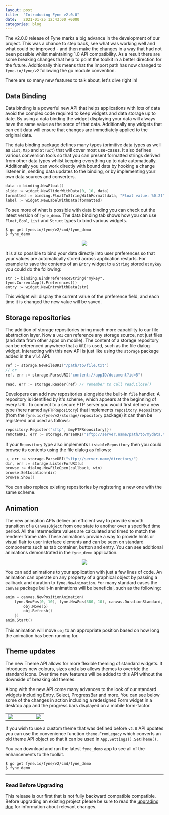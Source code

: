 ```yaml
---
layout: post
title:  "Introducing Fyne v2.0.0"
date:   2021-01-25 12:43:00 +0000
categories: blog
---
```


The v2.0.0 release of Fyne marks a big advance in the development of our project. This was a chance to step back, see what was working well and what could be improved - and then make the changes in a way that had not been possible whilst maintaining 1.0 API compatibility.
As a result there are some breaking changes that help to point the toolkit in a better direction for the future. Additionally this means that the import path has now changed to `fyne.io/fyne/v2` following the go module convention.

There are so many new features to talk about, let's dive right in!

## Data Binding

Data binding is a powerful new API that helps applications with lots of data avoid the complex code required to keep widgets and data storage up to date.
By using a data binding the widget displaying your data will always have the same value as the sorce of that data. Additionally any widgets that can edit data will ensure that changes are immediately applied to the original data.

The data binding package defines many types (primitive data types as well as `List`, `Map` and `Struct`) that will cover most use-cases.
It also defines various conversion tools so that you can present formatted strings derived from other data types whilst keeping everything up to date automatically.
Additionally you can work directly with bound data by hooking a change listener in, sending data updates to the binding, or by implementing your own data sources and converters.

```go
data := binding.NewFloat()
slide := widget.NewSliderWithData(0, 10, data)
formatted := binding.FloatToStringWithFormat(data, "Float value: %0.2f")
label := widget.NewLabelWithData(formatted)
```

To see more of what is possible with data binding you can check out the latest version of `fyne_demo`. The data binding tab shows how you can use `Float`, `Bool`, `List` and `Struct` types to bind various widgets.

```
$ go get fyne.io/fyne/v2/cmd/fyne_demo
$ fyne_demo
```

<p style="text-align: center">
<img src="/blog/img/databinding.png" style="max-width: 617px; margin: auto" />
</p>

It is also possible to bind your data directly into user preferences so that your values are automatically stored across application restarts. For example to save the contents of an `Entry` widget to a `String` stored at `mykey` you could do the following:

```
str := binding.BindPreferenceString("mykey", fyne.CurrentApp().Preferences())
entry := widget.NewEntryWithData(str)
```

This widget will display the current value of the preference field, and each time it is changed the new value will be saved.

## Storage repositories

The addition of storage repositories bring much more capability to our file abstraction layer.
Now a `URI` can reference any storage source, not just files (and data from other apps on mobile).
The content of a storage repository can be referenced anywhere that a `URI` is used,
such as the file dialog widget.
Interacting with this new API is just like using the `storage` package added in the v1.4 API.

```go
ref := storage.NewFileURI("/path/to/file.txt")
// or
ref, err := storage.ParseURI("content://appID/document?id=5")

read, err := storage.Reader(ref) // remember to call read.Close()
```

Developers can add new repositories alongside the built-in `file` handler.
A repository is identified by it's scheme, which appears at the beginning of every URI.
To connect to a secure FTP server you would first define a new type (here named `myFTPRepository`) that implements `repository.Repository` (from the `fyne.io/fyne/v2/storage/repository` package) it can then be registered and used as follows:

```go
repository.Register("sftp", &myFTPRepository{})
remoteURI, err := storage.ParseURI("sftp://server.name/path/to/mydata.txt")
```

If your `Repository` type also implements `ListableRepository` then you could browse its contents using the file dialog as follows:

```go
u, err := storage.ParseURI("sftp://server.name/directory/")
dir, err := storage.ListerForURI(u)
browse := dialog.NewFileOpen(callback, win)
browse.SetLocation(dir)
browse.Show()
```

You can also replace existing repositories by registering a new one with the same scheme.

## Animation

The new animation APIs deliver an efficient way to provide smooth transition of a `CanvasObject` from one state to another over a specified time period.
All the intermediate values are calculated and timed to match the renderer frame rate.
These animations provide a way to provide hints or visual flair to user interface elements and can be seen on standard components such as tab container, button and entry.
You can see additional animations demonstrated in the `fyne_demo` application.

<p style="text-align: center">
<img src="/blog/img/animation.png" style="max-width: 594px; margin: auto" />
</p>

You can add animations to your application with just a few lines of code. 
An animation can operate on any property of a graphical object by passing a callback and duration to `fyne.NewAnimation`.
For many standard cases the `canvas` package built-in animations will be beneficial, such as the following:

```go
anim = canvas.NewPositionAnimation(
	fyne.NewPos(0, 10), fyne.NewPos(380, 10), canvas.DurationStandard, func(p fyne.Position) {
		obj.Move(p)
		obj.Refresh()
	})
anim.Start()
```

This animation will move `obj` to an appropriate position based on how long the animation has been running for.

## Theme updates

The new Theme API allows for more flexible theming of standard widgets.
It introduces new colours, sizes and also allows themes to override the standard Icons.
Over time new features will be added to this API without the downside of breaking old themes.

Along with the new API come many advances to the look of our standard widgets including Entry, Select, ProgressBar and more. You can see below some of the changes in action
including a redesigned Form widget in a desktop app and the progress bars displayed on a mobile form-factor.

<table style="border-collapse: collapse;"><tr style="border: none;"><td width="70%" style="border: none;">
<img src="/blog/img/form2.png" />
</td><td width="26%" style="border: none;">
<img src="/blog/img/mobile2.png" />
</td></tr></table>

If you wish to use a custom theme that was defined before `v2.0` API updates you can use the convenience function `theme.FromLegacy` which converts an old theme API object so that it can be used in `App.Settings().SetTheme()`.

You can download and run the latest `fyne_demo` app to see all of the enhancements to the toolkit.

```
$ go get fyne.io/fyne/v2/cmd/fyne_demo
$ fyne_demo
```

---

### Read Before Upgrading

This release is our first that is not fully backward compatible compatible.
Before upgrading an existing project please be sure to read the
[upgrading doc](https://developer.fyne.io/api/v2.0/upgrading) for information about relevant changes.